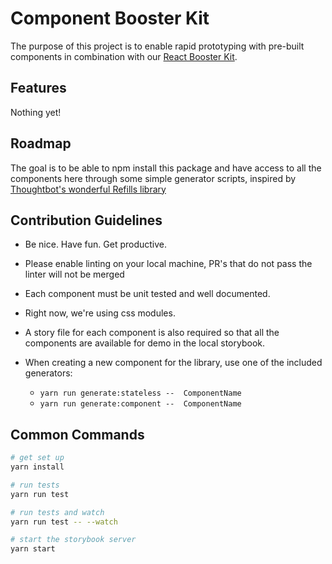 # Component Booster Kit

The purpose of this project is to enable rapid prototyping with pre-built
components in combination with our [React Booster
Kit](https://github.com/spartansystems/booster-kit-react).

## Features

Nothing yet!

## Roadmap

The goal is to be able to npm install this package and have access to all the
components here through some simple generator scripts, inspired by [Thoughtbot's
wonderful Refills library](https://github.com/thoughtbot/refills)

## Contribution Guidelines

* Be nice. Have fun. Get productive.

* Please enable linting on your local machine, PR's that do not pass the linter
  will not be merged

* Each component must be unit tested and well documented.

* Right now, we're using css modules.

* A story file for each component is also required so that all the components
  are available for demo in the local storybook.

* When creating a new component for the library, use one of the included
  generators:
  - `yarn run generate:stateless --  ComponentName`
  - `yarn run generate:component --  ComponentName`

## Common Commands

```bash
# get set up
yarn install

# run tests
yarn run test

# run tests and watch
yarn run test -- --watch

# start the storybook server
yarn start
```

